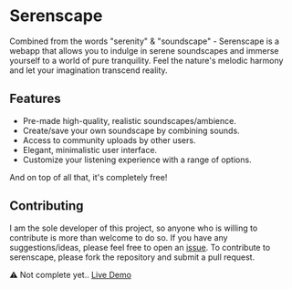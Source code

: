 # Serenscape

Combined from the words "serenity" & "soundscape" - Serenscape is a webapp that allows you to indulge in serene soundscapes and immerse yourself to a world of pure tranquility. Feel the nature's melodic harmony and let your imagination transcend reality.

## Features

- Pre-made high-quality, realistic soundscapes/ambience.
- Create/save your own soundscape by combining sounds.
- Access to community uploads by other users.
- Elegant, minimalistic user interface.
- Customize your listening experience with a range of options.

And on top of all that, it's completely free!

## Contributing

I am the sole developer of this project, so anyone who is willing to contribute is more than welcome to do so. If you have any suggestions/ideas, please feel free to open an [issue](https://github.com/Sls0n/serenscape/issues). To contribute to serenscape, please fork the repository and submit a pull request.

⚠ Not complete yet..
[Live Demo](https://serenscape.netlify.app/)
